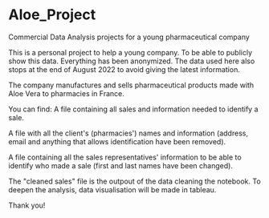 # Aloe_Project

Commercial Data Analysis projects for a young pharmaceutical company

This is a personal project to help a young company. To be able to publicly show this data. Everything has been anonymized.
The data used here also stops at the end of August 2022 to avoid giving the latest information.

The company manufactures and sells pharmaceutical products made with Aloe Vera to pharmacies in France.

You can find:
A file containing all sales and information needed to identify a sale.

A file with all the client's (pharmacies') names and information (address, email and anything that allows identification have been removed).

A file containing all the sales representatives' information to be able to identify who made a sale (first and last names have been changed).


The "cleaned sales" file is the outpout of the data cleaning the notebook. To deepen the analysis, data visualisation will be made in tableau.

Thank you!

